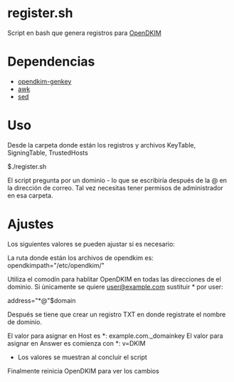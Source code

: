 register.sh
============

Script en bash que genera registros para [OpenDKIM](http://www.opendkim.org "OpenDKIM")

Dependencias
============

- [opendkim-genkey](http://www.opendkim.org/opendkim-genkey.8.html "opendkim-genkey")
- [awk](https://www.gnu.org/software/gawk/ "awk")
- [sed](https://www.gnu.org/software/sed/ "sed")


Uso
===

Desde la carpeta donde están los registros y archivos KeyTable, SigningTable, TrustedHosts

$./register.sh 

El script pregunta por un dominio - lo que se escribiría después de la @ en la dirección de correo.
Tal vez necesitas tener permisos de administrador en esa carpeta. 


Ajustes
===========
Los siguientes valores se pueden ajustar si es necesario:

La ruta donde están los archivos de opendkim es: 
opendkimpath="/etc/opendkim/"

Utiliza el comodín para hablitar OpenDKIM en todas las direcciones de el dominio.
Si únicamente se quiere user@example.com sustituir * por user:

address="*@"$domain

Después se tiene que crear un registro TXT en donde registrate el nombre de dominio.

El valor para asignar en Host es *: example.com._domainkey
El valor para asignar en Answer es comienza con *: v=DKIM

* Los valores se muestran al concluir el script

Finalmente reinicia OpenDKIM para ver los cambios